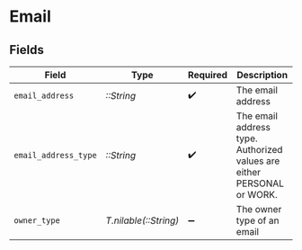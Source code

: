 # Email


## Fields

| Field                                                                  | Type                                                                   | Required                                                               | Description                                                            |
| ---------------------------------------------------------------------- | ---------------------------------------------------------------------- | ---------------------------------------------------------------------- | ---------------------------------------------------------------------- |
| `email_address`                                                        | *::String*                                                             | :heavy_check_mark:                                                     | The email address                                                      |
| `email_address_type`                                                   | *::String*                                                             | :heavy_check_mark:                                                     | The email address type. Authorized values are either PERSONAL or WORK. |
| `owner_type`                                                           | *T.nilable(::String)*                                                  | :heavy_minus_sign:                                                     | The owner type of an email                                             |